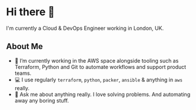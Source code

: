 # Hi there 👋

I'm currently a Cloud & DevOps Engineer working in London, UK.

## About Me

- 🔭 I’m currently working in the AWS space alongside tooling such as Terraform, Python and Git to automate workflows and support product teams.
- 💻 I use regularly ```terraform```, ```python```,  ```packer```, ```ansible``` & anything in ```aws``` really.
- 💬 Ask me about anything really. I love solving problems. And automating away any boring stuff.

<!--
**rbhadti94/rbhadti94** is a ✨ _special_ ✨ repository because its `README.md` (this file) appears on your GitHub profile.

Here are some ideas to get you started:

- 🔭 I’m currently working on ...
- 🌱 I’m currently learning ...
- 👯 I’m looking to collaborate on ...
- 🤔 I’m looking for help with ...
- 💬 Ask me about ...
- 📫 How to reach me: ...
- 😄 Pronouns: ...
- ⚡ Fun fact: ...
-->
